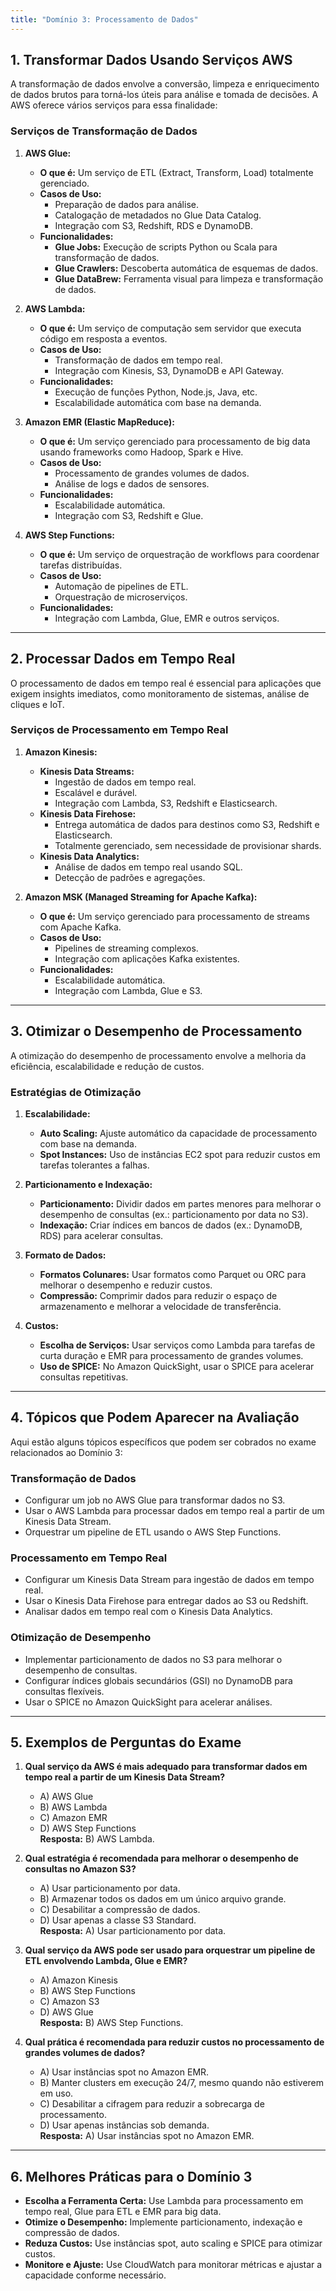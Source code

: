 ```yaml
---
title: "Domínio 3: Processamento de Dados"
---
```


## **1. Transformar Dados Usando Serviços AWS**
A transformação de dados envolve a conversão, limpeza e enriquecimento de dados brutos para torná-los úteis para análise e tomada de decisões. A AWS oferece vários serviços para essa finalidade:

### **Serviços de Transformação de Dados**
1. **AWS Glue:**
   - **O que é:** Um serviço de ETL (Extract, Transform, Load) totalmente gerenciado.
   - **Casos de Uso:**
     - Preparação de dados para análise.
     - Catalogação de metadados no Glue Data Catalog.
     - Integração com S3, Redshift, RDS e DynamoDB.
   - **Funcionalidades:**
     - **Glue Jobs:** Execução de scripts Python ou Scala para transformação de dados.
     - **Glue Crawlers:** Descoberta automática de esquemas de dados.
     - **Glue DataBrew:** Ferramenta visual para limpeza e transformação de dados.

2. **AWS Lambda:**
   - **O que é:** Um serviço de computação sem servidor que executa código em resposta a eventos.
   - **Casos de Uso:**
     - Transformação de dados em tempo real.
     - Integração com Kinesis, S3, DynamoDB e API Gateway.
   - **Funcionalidades:**
     - Execução de funções Python, Node.js, Java, etc.
     - Escalabilidade automática com base na demanda.

3. **Amazon EMR (Elastic MapReduce):**
   - **O que é:** Um serviço gerenciado para processamento de big data usando frameworks como Hadoop, Spark e Hive.
   - **Casos de Uso:**
     - Processamento de grandes volumes de dados.
     - Análise de logs e dados de sensores.
   - **Funcionalidades:**
     - Escalabilidade automática.
     - Integração com S3, Redshift e Glue.

4. **AWS Step Functions:**
   - **O que é:** Um serviço de orquestração de workflows para coordenar tarefas distribuídas.
   - **Casos de Uso:**
     - Automação de pipelines de ETL.
     - Orquestração de microserviços.
   - **Funcionalidades:**
     - Integração com Lambda, Glue, EMR e outros serviços.

---

## **2. Processar Dados em Tempo Real**
O processamento de dados em tempo real é essencial para aplicações que exigem insights imediatos, como monitoramento de sistemas, análise de cliques e IoT.

### **Serviços de Processamento em Tempo Real**
1. **Amazon Kinesis:**
   - **Kinesis Data Streams:**
     - Ingestão de dados em tempo real.
     - Escalável e durável.
     - Integração com Lambda, S3, Redshift e Elasticsearch.
   - **Kinesis Data Firehose:**
     - Entrega automática de dados para destinos como S3, Redshift e Elasticsearch.
     - Totalmente gerenciado, sem necessidade de provisionar shards.
   - **Kinesis Data Analytics:**
     - Análise de dados em tempo real usando SQL.
     - Detecção de padrões e agregações.

2. **Amazon MSK (Managed Streaming for Apache Kafka):**
   - **O que é:** Um serviço gerenciado para processamento de streams com Apache Kafka.
   - **Casos de Uso:**
     - Pipelines de streaming complexos.
     - Integração com aplicações Kafka existentes.
   - **Funcionalidades:**
     - Escalabilidade automática.
     - Integração com Lambda, Glue e S3.

---

## **3. Otimizar o Desempenho de Processamento**
A otimização do desempenho de processamento envolve a melhoria da eficiência, escalabilidade e redução de custos.

### **Estratégias de Otimização**
1. **Escalabilidade:**
   - **Auto Scaling:** Ajuste automático da capacidade de processamento com base na demanda.
   - **Spot Instances:** Uso de instâncias EC2 spot para reduzir custos em tarefas tolerantes a falhas.

2. **Particionamento e Indexação:**
   - **Particionamento:** Dividir dados em partes menores para melhorar o desempenho de consultas (ex.: particionamento por data no S3).
   - **Indexação:** Criar índices em bancos de dados (ex.: DynamoDB, RDS) para acelerar consultas.

3. **Formato de Dados:**
   - **Formatos Colunares:** Usar formatos como Parquet ou ORC para melhorar o desempenho e reduzir custos.
   - **Compressão:** Comprimir dados para reduzir o espaço de armazenamento e melhorar a velocidade de transferência.

4. **Custos:**
   - **Escolha de Serviços:** Usar serviços como Lambda para tarefas de curta duração e EMR para processamento de grandes volumes.
   - **Uso de SPICE:** No Amazon QuickSight, usar o SPICE para acelerar consultas repetitivas.

---

## **4. Tópicos que Podem Aparecer na Avaliação**
Aqui estão alguns tópicos específicos que podem ser cobrados no exame relacionados ao Domínio 3:

### **Transformação de Dados**
- Configurar um job no AWS Glue para transformar dados no S3.
- Usar o AWS Lambda para processar dados em tempo real a partir de um Kinesis Data Stream.
- Orquestrar um pipeline de ETL usando o AWS Step Functions.

### **Processamento em Tempo Real**
- Configurar um Kinesis Data Stream para ingestão de dados em tempo real.
- Usar o Kinesis Data Firehose para entregar dados ao S3 ou Redshift.
- Analisar dados em tempo real com o Kinesis Data Analytics.

### **Otimização de Desempenho**
- Implementar particionamento de dados no S3 para melhorar o desempenho de consultas.
- Configurar índices globais secundários (GSI) no DynamoDB para consultas flexíveis.
- Usar o SPICE no Amazon QuickSight para acelerar análises.

---

## **5. Exemplos de Perguntas do Exame**
1. **Qual serviço da AWS é mais adequado para transformar dados em tempo real a partir de um Kinesis Data Stream?**
   - A) AWS Glue  
   - B) AWS Lambda  
   - C) Amazon EMR  
   - D) AWS Step Functions  
   **Resposta:** B) AWS Lambda.

2. **Qual estratégia é recomendada para melhorar o desempenho de consultas no Amazon S3?**
   - A) Usar particionamento por data.  
   - B) Armazenar todos os dados em um único arquivo grande.  
   - C) Desabilitar a compressão de dados.  
   - D) Usar apenas a classe S3 Standard.  
   **Resposta:** A) Usar particionamento por data.

3. **Qual serviço da AWS pode ser usado para orquestrar um pipeline de ETL envolvendo Lambda, Glue e EMR?**
   - A) Amazon Kinesis  
   - B) AWS Step Functions  
   - C) Amazon S3  
   - D) AWS Glue  
   **Resposta:** B) AWS Step Functions.

4. **Qual prática é recomendada para reduzir custos no processamento de grandes volumes de dados?**
   - A) Usar instâncias spot no Amazon EMR.  
   - B) Manter clusters em execução 24/7, mesmo quando não estiverem em uso.  
   - C) Desabilitar a cifragem para reduzir a sobrecarga de processamento.  
   - D) Usar apenas instâncias sob demanda.  
   **Resposta:** A) Usar instâncias spot no Amazon EMR.

---

## **6. Melhores Práticas para o Domínio 3**
- **Escolha a Ferramenta Certa:** Use Lambda para processamento em tempo real, Glue para ETL e EMR para big data.
- **Otimize o Desempenho:** Implemente particionamento, indexação e compressão de dados.
- **Reduza Custos:** Use instâncias spot, auto scaling e SPICE para otimizar custos.
- **Monitore e Ajuste:** Use CloudWatch para monitorar métricas e ajustar a capacidade conforme necessário.